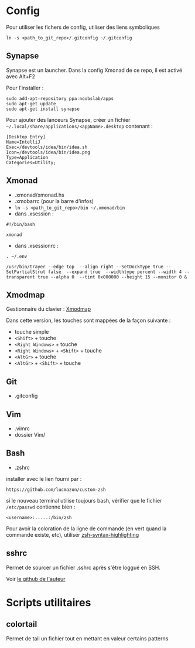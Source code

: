 Config
======

Pour utiliser les fichers de config, utiliser des liens symboliques

    ln -s <path_to_git_repo>/.gitconfig ~/.gitconfig

Synapse
-------

Synapse est un launcher. Dans la config Xmonad de ce repo, il est activé avec Alt+F2

Pour l'installer :

    sudo add-apt-repository ppa:noobslab/apps
    sudo apt-get update
    sudo apt-get install synapse


Pour ajouter des lanceurs Synapse, créer un fichier `~∕.local/share/applications/<appName>.desktop` contenant :

    [Desktop Entry]
    Name=IntelliJ
    Exec=/devtools/idea/bin/idea.sh
    Icon=/devtools/idea/bin/idea.png
    Type=Application
    Categories=Utility;


Xmonad
------

- .xmonad/xmonad.hs
- .xmobarrc (pour la barre d'infos)
- `ln -s <path_to_git_repo>/bin ~/.xmonad/bin`
- dans .xsession :

<!-- -->

    #!/bin/bash

    xmonad


- dans .xsessionrc :

<!-- -->

    . ~/.env

    /usr/bin/trayer --edge top  --align right --SetDockType true --SetPartialStrut false  --expand true  --widthtype percent --width 4 --transparent true --alpha 0  --tint 0x000000 --height 15 --monitor 0 &




Xmodmap
-------
Gestionnaire du clavier : [Xmodmap](https://wiki.archlinux.org/index.php/xmodmap)

Dans cette version, les touches sont mappées de la façon suivante : 

- touche simple
- `<Shift>` + touche
- `<Right Windows>` + touche
- `<Right Windows>` + `<Shift>` + touche
- `<AltGr>` + touche
- `<AltGr>` + `<Shift>` + touche


Git
---
- .gitconfig

Vim
---
- .vimrc
- dossier Vim/

Bash
----
- .zshrc

installer avec le lien fourni par :

    https://github.com/lucmazon/custom-zsh

si le nouveau terminal utilise toujours bash, vérifier que le fichier `/etc/passwd` contienne bien :

    <username>:.....:/bin/zsh


Pour avoir la coloration de la ligne de commande (en vert quand la commande existe, etc), utiliser [zsh-syntax-highlighting](https://github.com/zsh-users/zsh-syntax-highlighting)


sshrc
-----
Permet de sourcer un fichier .sshrc après s'être loggué en SSH.

Voir [le github de l'auteur](https://github.com/Russell91/sshrc) 


Scripts utilitaires
===================

colortail
---------
Permet de tail un fichier tout en mettant en valeur certains patterns


